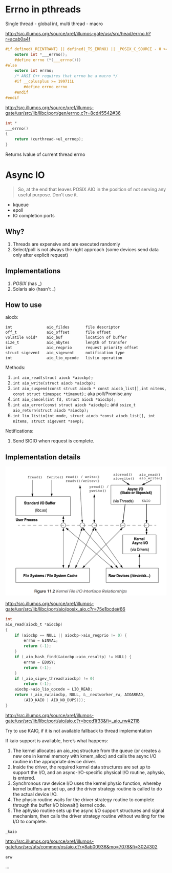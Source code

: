 # Errno in pthreads
Single thread - global int, multi thread - macro

http://src.illumos.org/source/xref/illumos-gate/usr/src/head/errno.h?r=acab0a4f
```C
#if defined(_REENTRANT) || defined(_TS_ERRNO) || _POSIX_C_SOURCE - 0 >= 199506L
    extern int *___errno();
    #define	errno (*(___errno()))
#else
    extern int errno;
    /* ANSI C++ requires that errno be a macro */
    #if __cplusplus >= 199711L
        #define	errno errno
    #endif
#endif
```
http://src.illumos.org/source/xref/illumos-gate/usr/src/lib/libc/port/gen/errno.c?r=8cd45542#36
```C
int *
___errno()
{
    return (curthread->ul_errnop);
}
```

Returns lvalue of current thread errno

# Async IO

> So, at the end that leaves POSIX AIO in the position of not serving any useful purpose. Don't use it.

* kqueue
* epoll
* IO completion ports

## Why?
1. Threads are expensive and are executed randomly
2. Select/poll is not always the right approach (some devices send data only after explicit request)

## Implementations
1. *POSIX* (has _)
2. Solaris aio (hasn't _)

## How to use
aiocb: 
```
int               aio_fildes       file descriptor
off_t             aio_offset       file offset
volatile void*    aio_buf          location of buffer
size_t            aio_nbytes       length of transfer
int               aio_reqprio      request priority offset
struct sigevent   aio_sigevent     notification type
int               aio_lio_opcode   listio operation
```

Methods:
1. `int aio_read(struct aiocb *aiocbp);`
2. `int aio_write(struct aiocb *aiocbp);`
3. `int aio_suspend(const struct aiocb * const aiocb_list[],int nitems, const struct timespec *timeout);` aka poll/Promise.any
4. `int aio_cancel(int fd, struct aiocb *aiocbp);`
5. `int aio_error(const struct aiocb *aiocbp);` and `ssize_t aio_return(struct aiocb *aiocbp);`
6. `int lio_listio(int mode, struct aiocb *const aiocb_list[], int nitems, struct sigevent *sevp);`

Notifications:

1. Send SIGIO when request is complete.

## Implementation details
![Solaris IO Diagram](io.png)

http://src.illumos.org/source/xref/illumos-gate/usr/src/lib/libc/port/aio/posix_aio.c?r=75e1bcde#66
```C
int
aio_read(aiocb_t *aiocbp)
{
	if (aiocbp == NULL || aiocbp->aio_reqprio != 0) {
		errno = EINVAL;
		return (-1);
	}
	if (_aio_hash_find(&aiocbp->aio_resultp) != NULL) {
		errno = EBUSY;
		return (-1);
	}
	if (_aio_sigev_thread(aiocbp) != 0)
		return (-1);
	aiocbp->aio_lio_opcode = LIO_READ;
	return (_aio_rw(aiocbp, NULL, &__nextworker_rw, AIOAREAD,
	    (AIO_KAIO | AIO_NO_DUPS)));
}
```
http://src.illumos.org/source/xref/illumos-gate/usr/src/lib/libc/port/aio/aio.c?r=bced1f33&fi=_aio_rw#2118

Try to use KAIO, if it is not available fallback to thread implementation

If kaio support is available, here’s what happens:
1. The kernel allocates an aio_req structure from the queue (or creates a new
one in kernel memory with kmem_alloc) and calls the async I/O routine in
the appropriate device driver.
2. Inside the driver, the required kernel data structures are set up to support
the I/O, and an async-I/O-specific physical I/O routine, aphysio, is entered.
3. Synchronous raw device I/O uses the kernel physio function, whereby kernel buffers are set up, and the driver strategy routine is called to do the
actual device I/O.
4. The physio routine waits for the driver strategy routine to complete through
the buffer I/O biowait() kernel code.
5. The aphysio routine sets up the async I/O support structures and signal
mechanism, then calls the driver strategy routine without waiting for the I/O
to complete.

`_kaio`

http://src.illumos.org/source/xref/illumos-gate/usr/src/uts/common/os/aio.c?r=8ab00936&mo=7078&fi=302#302

`arw`

...